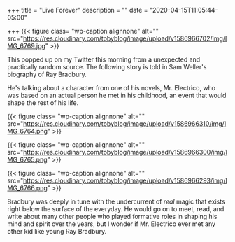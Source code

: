+++
title = "Live Forever"
description = ""
date = "2020-04-15T11:05:44-05:00"

+++
{{< figure class= "wp-caption alignnone" alt="" src="https://res.cloudinary.com/tobyblog/image/upload/v1586966702/img/IMG_6769.jpg" >}}

This popped up on my Twitter this morning from a unexpected and practically random source. The following story is told in Sam Weller's biography of Ray Bradbury.

<!--more-->
He's talking about a character from one of his novels, Mr. Electrico, who was based on an actual person he met in his childhood, an event that would shape the rest of his life.

{{< figure class= "wp-caption alignnone" alt="" src="https://res.cloudinary.com/tobyblog/image/upload/v1586966310/img/IMG_6764.png" >}}

{{< figure class= "wp-caption alignnone" alt="" src="https://res.cloudinary.com/tobyblog/image/upload/v1586966300/img/IMG_6765.png" >}}

{{< figure class= "wp-caption alignnone" alt="" src="https://res.cloudinary.com/tobyblog/image/upload/v1586966293/img/IMG_6766.png" >}}

Bradbury was deeply in tune with the undercurrent of *real* magic that exists right below the surface of the everyday. He would go on to meet, read, and write about many other people who played formative roles in shaping his mind and spirit over the years, but I wonder if Mr. Electrico ever met any other kid like young Ray Bradbury.